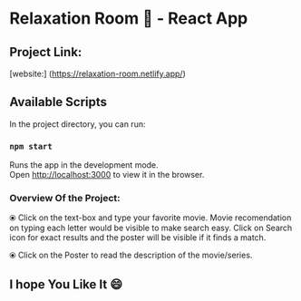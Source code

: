 # Relaxation Room 🎥 -  React App

## Project Link: 
[website:] (https://relaxation-room.netlify.app/)

## Available Scripts

In the project directory, you can run:

### `npm start`
Runs the app in the development mode.\
Open [http://localhost:3000](http://localhost:3000) to view it in the browser.


### Overview Of the Project:
⦿ Click on the text-box and type your favorite movie. Movie recomendation on typing each letter would be visible to make search easy. Click on Search icon for exact results and the poster will be visible if it finds a match.

⦿ Click on the Poster to read the description of the movie/series. 


## I hope You Like It 😄

